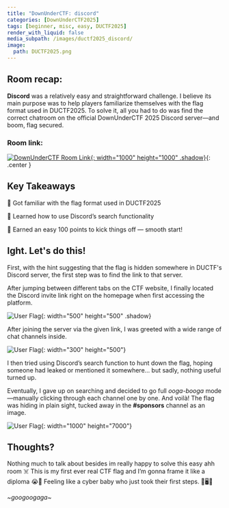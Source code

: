 ```yaml
---
title: "DownUnderCTF: discord"
categories: [DownUnderCTF2025]
tags: [beginner, misc, easy, DUCTF2025]
render_with_liquid: false
media_subpath: /images/ductf2025_discord/
image:
  path: DUCTF2025.png
---
```


## Room recap:
**Discord** was a relatively easy and straightforward challenge. I believe its main purpose was to help players familiarize themselves with the flag format used in DUCTF2025. To solve it, all you had to do was find the correct chatroom on the official DownUnderCTF 2025 Discord server—and boom, flag secured.

### Room link:
[![DownUnderCTF Room Link](discord_room_dark.png){: width="1000" height="1000" .shadow}](https://2025.duc.tf/challenges?c=discord){: .center }

## Key Takeaways

🧠 Got familiar with the flag format used in DUCTF2025

🧠 Learned how to use Discord’s search functionality

💯 Earned an easy 100 points to kick things off — smooth start!

## Ight. Let's do this!

First, with the hint suggesting that the flag is hidden somewhere in DUCTF's Discord server, the first step was to find the link to that server.

After jumping between different tabs on the CTF website, I finally located the Discord invite link right on the homepage when first accessing the platform.

![User Flag](DUCTF_homepage.png){: width="500" height="500" .shadow}

After joining the server via the given link, I was greeted with a wide range of chat channels inside.

![User Flag](room_lists.png){: width="300" height="500"}

I then tried using Discord’s search function to hunt down the flag, hoping someone had leaked or mentioned it somewhere… but sadly, nothing useful turned up.

Eventually, I gave up on searching and decided to go full *ooga-booga* mode—manually clicking through each channel one by one. And voilà!
The flag was hiding in plain sight, tucked away in the **#sponsors** channel as an image.

![User Flag](room_flag.png){: width="1000" height="7000"}

## Thoughts?

Nothing much to talk about besides im really happy to solve this easy ahh room ☠️ This is my first ever real CTF flag and I’m gonna frame it like a diploma 😭💪
Feeling like a cyber baby who just took their first steps. 👶🖥️🍼

*~googoogaga~*